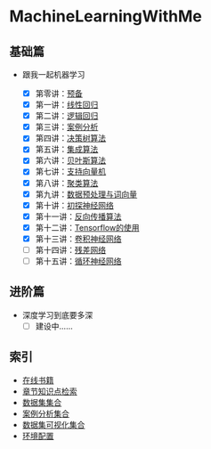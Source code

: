 # MachineLearningWithMe

## 基础篇

- 跟我一起机器学习<br>

    - [x] 第零讲：[预备](./Lecture_00)
    - [x] 第一讲：[线性回归](./Lecture_01)
    - [x] 第二讲：[逻辑回归](./Lecture_02)
    - [x] 第三讲：[案例分析](./Lecture_03)
    - [x] 第四讲：[决策树算法](./Lecture_04)
    - [x] 第五讲：[集成算法](./Lecture_05)
    - [x] 第六讲：[贝叶斯算法](./Lecture_06)
    - [x] 第七讲：[支持向量机](./Lecture_07)
    - [x] 第八讲：[聚类算法](./Lecture_08)
    - [x] 第九讲：[数据预处理与词向量](./Lecture_09)
    - [x] 第十讲：[初探神经网络](./Lecture_10)
    - [x] 第十一讲：[反向传播算法](./Lecture_11)
    - [x] 第十二讲：[Tensorflow的使用](./Lecture_12)
    - [x] 第十三讲：[卷积神经网络](./Lecture_13)
    - [ ] 第十四讲：[残差网络](./Lecture_14)
    - [ ] 第十五讲：[循环神经网络](./Lecture_15)
## 进阶篇
- 深度学习到底要多深<br>
   - [ ] 建设中……

## 索引 

 - [在线书籍](./RecommendBook.md)
 - [章节知识点检索](./Knowledge.md)
 - [数据集集合](./DatasetUrl.md)
 - [案例分析集合](./CaseAnalyse.md)
 - [数据集可视化集合](./tools/README.md)
 - [环境配置](./Others/EnvironmentSetting.md)



